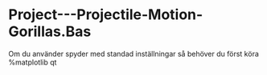 # Project---Projectile-Motion-Gorillas.Bas
Om du använder spyder med standad inställningar så behöver du först köra %matplotlib qt
